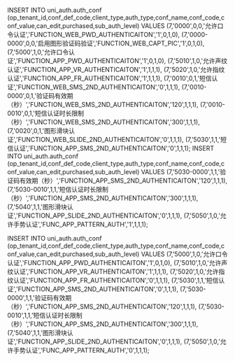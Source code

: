 

INSERT INTO uni_auth.auth_conf (op_tenant_id,conf_def_code,client_type,auth_type,conf_name,conf_code,conf_value,can_edit,purchased,sub_auth_level) VALUES
	 (7,'0000',0,0,'允许口令认证','FUNCTION_WEB_PWD_AUTHENTICAITON','1',0,1,0),
	 (7,'0000-0000',0,0,'启用图形验证码验证','FUNCTION_WEB_CAPT_PIC','1',0,1,0),
	 (7,'5000',1,0,'允许口令认证','FUNCTION_APP_PWD_AUTHENTICAITON','1',0,1,0),
	 (7,'5010',1,0,'允许声纹认证','FUNCTION_APP_VR_AUTHENTICAITON','1',1,1,1),
	 (7,'5020',1,0,'允许指纹认证','FUNCTION_APP_FR_AUTHENTICAITON','1',1,1,1),
	 (7,'0010',0,1,'短信认证','FUNCTION_WEB_SMS_2ND_AUTHENTICAITON','0',1,1,1),
	 (7,'0010-0000',0,1,'验证码有效期（秒）','FUNCTION_WEB_SMS_2ND_AUTHENTICAITON','120',1,1,1),
	 (7,'0010-0010',0,1,'短信认证时长限制（秒）','FUNCTION_WEB_SMS_2ND_AUTHENTICAITON','300',1,1,1),
	 (7,'0020',0,1,'图形滑块认证','FUNCTION_WEB_SLIDE_2ND_AUTHENTICAITON','0',1,1,1),
	 (7,'5030',1,1,'短信认证','FUNCTION_APP_SMS_2ND_AUTHENTICAITON','0',1,1,1);
INSERT INTO uni_auth.auth_conf (op_tenant_id,conf_def_code,client_type,auth_type,conf_name,conf_code,conf_value,can_edit,purchased,sub_auth_level) VALUES
	 (7,'5030-0000',1,1,'验证码有效期（秒）','FUNCTION_APP_SMS_2ND_AUTHENTICAITON','120',1,1,1),
	 (7,'5030-0010',1,1,'短信认证时长限制（秒）','FUNCTION_APP_SMS_2ND_AUTHENTICAITON','300',1,1,1),
	 (7,'5040',1,1,'图形滑块认证','FUNCTION_APP_SLIDE_2ND_AUTHENTICAITON','0',1,1,1),
	 (7,'5050',1,0,'允许手势认证','FUNC_APP_PATTERN_AUTH','1',1,1,1);

INSERT INTO uni_auth.auth_conf (op_tenant_id,conf_def_code,client_type,auth_type,conf_name,conf_code,conf_value,can_edit,purchased,sub_auth_level) VALUES
	 (7,'5000',1,0,'允许口令认证','FUNCTION_APP_PWD_AUTHENTICAITON','1',0,1,0),
	 (7,'5010',1,0,'允许声纹认证','FUNCTION_APP_VR_AUTHENTICAITON','1',1,1,1),
	 (7,'5020',1,0,'允许指纹认证','FUNCTION_APP_FR_AUTHENTICAITON','0',1,1,1),
	 (7,'5030',1,1,'短信认证','FUNCTION_APP_SMS_2ND_AUTHENTICAITON','0',1,1,1),
	 (7,'5030-0000',1,1,'验证码有效期（秒）','FUNCTION_APP_SMS_2ND_AUTHENTICAITON','120',1,1,1),
	 (7,'5030-0010',1,1,'短信认证时长限制（秒）','FUNCTION_APP_SMS_2ND_AUTHENTICAITON','300',1,1,1),
	 (7,'5040',1,1,'图形滑块认证','FUNCTION_APP_SLIDE_2ND_AUTHENTICAITON','0',1,1,1),
	 (7,'5050',1,0,'允许手势认证','FUNC_APP_PATTERN_AUTH','0',1,1,1);

